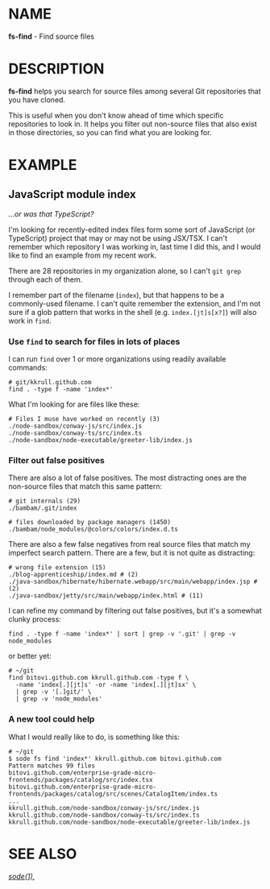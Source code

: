 # NAME

**fs-find** - Find source files

# DESCRIPTION

**fs-find** helps you search for source files among several Git repositories that you have cloned.

This is useful when you don't know ahead of time which specific repositories to look in.  It helps
you filter out non-source files that also exist in those directories, so you can find what you are
looking for.

# EXAMPLE

## JavaScript module index

_...or was that TypeScript?_

I'm looking for recently-edited index files form some sort of JavaScript (or TypeScript) project
that may or may not be using JSX/TSX.  I can't remember which repository I was working in, last time
I did this, and I would like to find an example from my recent work.

There are 28 repositories in my organization alone, so I can't `git grep` through each of them.

I remember part of the filename (`index`), but that happens to be a commonly-used filename.  I can't
quite remember the extension, and I'm not sure if a glob pattern that works in the shell (e.g.
`index.[jt]s[x?]`) will also work in `find`.

### Use `find` to search for files in lots of places

I can run `find` over 1 or more organizations using readily available commands:

```shell
# git/kkrull.github.com
find . -type f -name 'index*'
```

What I'm looking for are files like these:

```shell
# Files I muse have worked on recently (3)
./node-sandbox/conway-js/src/index.js
./node-sandbox/conway-ts/src/index.ts
./node-sandbox/node-executable/greeter-lib/index.js
```

### Filter out false positives

There are also a lot of false positives.  The most distracting ones are the non-source files that
match this same pattern:

```shell
# git internals (29)
./bambam/.git/index

# files downloaded by package managers (1450)
./bambam/node_modules/@colors/colors/index.d.ts
```

There are also a few false negatives from real source files that match my imperfect search pattern.
There are a few, but it is not quite as distracting:

```shell
# wrong file extension (15)
./blog-apprenticeship/index.md # (2)
./java-sandbox/hibernate/hibernate.webapp/src/main/webapp/index.jsp # (2)
./java-sandbox/jetty/src/main/webapp/index.html # (11)
```

I can refine my command by filtering out false positives, but it's a somewhat clunky process:

```shell
find . -type f -name 'index*' | sort | grep -v '.git' | grep -v node_modules
```

or better yet:

```shell
# ~/git
find bitovi.github.com kkrull.github.com -type f \
  -name 'index[.][jt]s' -or -name 'index[.][jt]sx' \
  | grep -v '[.]git/' \
  | grep -v 'node_modules'
```

### A new tool could help

What I would really like to do, is something like this:

```shell
# ~/git
$ sode fs find 'index*' kkrull.github.com bitovi.github.com
Pattern matches 99 files
bitovi.github.com/enterprise-grade-micro-frontends/packages/catalog/src/index.tsx
bitovi.github.com/enterprise-grade-micro-frontends/packages/catalog/src/scenes/CatalogItem/index.ts
...
kkrull.github.com/node-sandbox/conway-js/src/index.js
kkrull.github.com/node-sandbox/conway-ts/src/index.ts
kkrull.github.com/node-sandbox/node-executable/greeter-lib/index.js
```

# SEE ALSO

[*sode(1)*](./sode.1.md),
